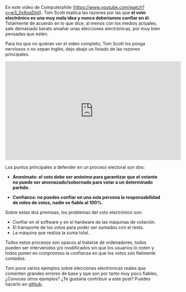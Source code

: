 En este video de Computerphile (https://www.youtube.com/watch?v=w3_0x6oaDmI), Tom Scott explica las razones por las que **el voto electrónico es una muy mala idea y nunca deberíamos confiar en él**. Totalmente de acuerdo en lo que dice, al menos con los medios actuales, sale demasiado barato amañar unas elecciones electrónicas, por muy bien pensadas que estén. 

Para los que no quieran ver el video completo, Tom Scott los ponga nerviosos o no sepan inglés, dejo abajo un listado de las razones principales.

<iframe width="560" height="315" src="https://www.youtube.com/embed/w3_0x6oaDmI" frameborder="0" allowfullscreen></iframe>

Los puntos principales a defender en un proceso electoral son dos:

- **Anonimato: el voto debe ser anónimo para garantizar que el votante no puede ser amenazado/sobornado para votar a un determinado partido.**

- **Confianza: no puedes confiar en una sola persona la responsabilidad de miles de votos, nadie es fiable al 100%.**

Sobre estas dos premisas, los problemas del voto electrónico son:

- Confiar en el software y en el hardware de las máquinas de votación.
- El transporte de los votos para poder ser sumados con el resto.
- La máquina que realiza la suma total.

Todos estos procesos son opacos al tratarse de ordenadores, todos pueden ser intervenidos y/o modificados sin que los usuarios lo noten y todos ponen en compromiso la confianza en que los votos son fielmente contados.

Tom pone varios ejemplos sobre elecciones electrónicas reales que comenten grandes errores de base y que son por tanto muy poco fiables, ¿Conoces otros ejemplos? ¿Te gustaría contribuir a este post? Puedes hacerlo en [github](https://github.com/juanmirod/juanmirod.github.io/blob/master/_posts/2015-10-25-por-qu-el-voto-electr-nico-es-una-mala-idea.markdown).
